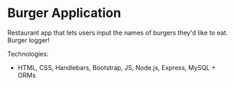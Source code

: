 # Burger Application
Restaurant app that lets users input the names of burgers they'd like to eat. Burger logger!

Technologies:
* HTML, CSS, Handlebars, Bootstrap, JS, Node.js, Express, MySQL + ORMs
